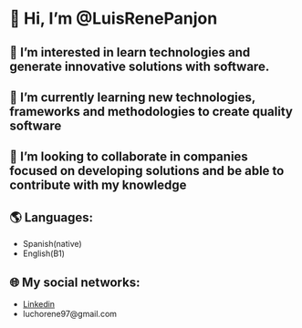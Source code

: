 # 👋 Hi, I’m @LuisRenePanjon
## 👀 I’m interested in learn technologies and generate innovative solutions with software.
## 🌱 I’m currently learning new technologies, frameworks and methodologies to create quality software
## 💞️ I’m looking to collaborate in companies focused on developing solutions and be able to contribute with my knowledge
## 🌎 Languages:
<ul>
  <li>Spanish(native)</li>
  <li>English(B1)</li>
</ul>
<h2> 🌐 My social networks:</h2>
<ul>
  <li><a href="https://www.linkedin.com/in/ren%C3%A9-panj%C3%B3n-a019b6174/" alt="linkedin">Linkedin</a></li>
  <li>luchorene97@gmail.com</li>
</ul>

<!---
LuisRenePanjon/LuisRenePanjon is a ✨ special ✨ repository because its `README.md` (this file) appears on your GitHub profile.
You can click the Preview link to take a look at your changes.
--->
